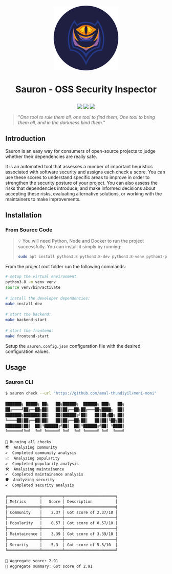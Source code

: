 <p align='center'>
<img width="40%" src='./docs/images/logo.png'>
</p>

<h1>
<p align='center'>
Sauron - OSS Security Inspector
</p>
</h1>

<p align='center'>
<img src="https://github.com/amal-thundiyil/sauron/actions/workflows/actions.yml/badge.svg">
<a href="https://github.com/amal-thundiyil/sauron/blob/main/LICENSE"><img src="https://img.shields.io/badge/License-MIT-green.svg"></a>
<img src="https://visitor-badge.laobi.icu/badge?page_id=amal-thundiyil.sauron">
</p>

> "_One tool to rule them all, one tool to find them, One tool to bring them all, and in the darkness bind them._"

## Introduction

Sauron is an easy way for consumers of open-source projects to judge whether their dependencies are really safe.

It is an automated tool that assesses a number of important heuristics associated with software security and assigns each check a score. You can use these scores to understand specific areas to improve in order to strengthen the security posture of your project. You can also assess the risks that dependencies introduce, and make informed decisions about accepting these risks, evaluating alternative solutions, or working with the maintainers to make improvements.

## Installation

### From Source Code

> 💡 You will need Python, Node and Docker to run the project successfully. You can install it simply by running:
>
> ```sh
> sudo apt install python3.8 python3.8-dev python3.8-venv python3-pip nodejs npm
> ```

From the project root folder run the following commands:

```sh
# setup the virtual environment
python3.8 -m venv venv
source venv/bin/activate

# install the developer dependencies:
make install-dev

# start the backend:
make backend-start

# start the frontend:
make frontend-start
```

Setup the `sauron.config.json` configuration file with the desired configuration values.

## Usage

### Sauron CLI

```sh
$ sauron check --url "https://github.com/amal-thundiyil/moni-moni"

███████╗ █████╗ ██╗   ██╗██████╗  ██████╗ ███╗   ██╗
██╔════╝██╔══██╗██║   ██║██╔══██╗██╔═══██╗████╗  ██║
███████╗███████║██║   ██║██████╔╝██║   ██║██╔██╗ ██║
╚════██║██╔══██║██║   ██║██╔══██╗██║   ██║██║╚██╗██║
███████║██║  ██║╚██████╔╝██║  ██║╚██████╔╝██║ ╚████║
╚══════╝╚═╝  ╚═╝ ╚═════╝ ╚═╝  ╚═╝ ╚═════╝ ╚═╝  ╚═══╝

🧐 Running all checks
🌏  Analyzing community
✔️  Completed community analysis
📈️  Analyzing popularity
✔️  Completed popularity analysis
🛠️  Analyzing maintainence
✔️  Completed maintainence analysis
🛡️  Analyzing security
✔️  Completed security analysis

╒══════════════╤═════════╤══════════════════════╕
│ Metrics      │   Score │ Description          │
╞══════════════╪═════════╪══════════════════════╡
│ Community    │    2.37 │ Got score of 2.37/10 │
├──────────────┼─────────┼──────────────────────┤
│ Popularity   │    0.57 │ Got score of 0.57/10 │
├──────────────┼─────────┼──────────────────────┤
│ Maintainence │    3.39 │ Got score of 3.39/10 │
├──────────────┼─────────┼──────────────────────┤
│ Security     │    5.3  │ Got score of 5.3/10  │
╘══════════════╧═════════╧══════════════════════╛

🚩 Aggregate score: 2.91
📜 Aggregate summary: Got score of 2.91
```
